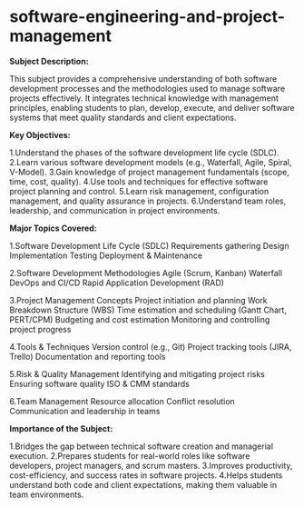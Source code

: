 # software-engineering-and-project-management

**Subject Description:**

This subject provides a comprehensive understanding of both software development processes and the methodologies used to manage software projects effectively. It integrates technical knowledge with management principles, enabling students to plan, develop, execute, and deliver software systems that meet quality standards and client expectations.

**Key Objectives:**

1.Understand the phases of the software development life cycle (SDLC).
2.Learn various software development models (e.g., Waterfall, Agile, Spiral, V-Model).
3.Gain knowledge of project management fundamentals (scope, time, cost, quality).
4.Use tools and techniques for effective software project planning and control.
5.Learn risk management, configuration management, and quality assurance in projects.
6.Understand team roles, leadership, and communication in project environments.

**Major Topics Covered:**

1.Software Development Life Cycle (SDLC)
Requirements gathering
Design
Implementation
Testing
Deployment & Maintenance

2.Software Development Methodologies
Agile (Scrum, Kanban)
Waterfall
DevOps and CI/CD
Rapid Application Development (RAD)

3.Project Management Concepts
Project initiation and planning
Work Breakdown Structure (WBS)
Time estimation and scheduling (Gantt Chart, PERT/CPM)
Budgeting and cost estimation
Monitoring and controlling project progress

4.Tools & Techniques
Version control (e.g., Git)
Project tracking tools (JIRA, Trello)
Documentation and reporting tools

5.Risk & Quality Management
Identifying and mitigating project risks
Ensuring software quality
ISO & CMM standards

6.Team Management
Resource allocation
Conflict resolution
Communication and leadership in teams

**Importance of the Subject:**

1.Bridges the gap between technical software creation and managerial execution.
2.Prepares students for real-world roles like software developers, project managers, and scrum masters.
3.Improves productivity, cost-efficiency, and success rates in software projects.
4.Helps students understand both code and client expectations, making them valuable in team environments.
